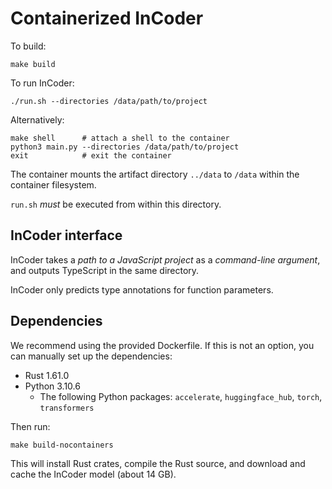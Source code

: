 # Containerized InCoder

To build:

    make build

To run InCoder:

    ./run.sh --directories /data/path/to/project

Alternatively:

    make shell      # attach a shell to the container
    python3 main.py --directories /data/path/to/project
    exit            # exit the container

The container mounts the artifact directory `../data` to `/data` within the
container filesystem.

`run.sh` _must_ be executed from within this directory.

## InCoder interface

InCoder takes a _path to a JavaScript project_ as a _command-line argument_,
and outputs TypeScript in the same directory.

InCoder only predicts type annotations for function parameters.

## Dependencies

We recommend using the provided Dockerfile. If this is not an option, you can
manually set up the dependencies:

* Rust 1.61.0
* Python 3.10.6
    * The following Python packages:
      `accelerate`, `huggingface_hub`, `torch`, `transformers`

Then run:

    make build-nocontainers

This will install Rust crates, compile the Rust source, and download and cache
the InCoder model (about 14 GB).

